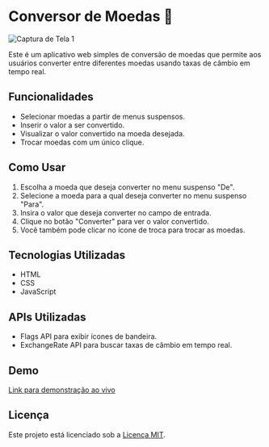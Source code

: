 # Conversor de Moedas 💸

![Captura de Tela 1](https://i.imgur.com/sqsc17Z.png)

Este é um aplicativo web simples de conversão de moedas que permite aos usuários converter entre diferentes moedas usando taxas de câmbio em tempo real.

## Funcionalidades

- Selecionar moedas a partir de menus suspensos.
- Inserir o valor a ser convertido.
- Visualizar o valor convertido na moeda desejada.
- Trocar moedas com um único clique.

## Como Usar

1. Escolha a moeda que deseja converter no menu suspenso "De".
2. Selecione a moeda para a qual deseja converter no menu suspenso "Para".
3. Insira o valor que deseja converter no campo de entrada.
4. Clique no botão "Converter" para ver o valor convertido.
5. Você também pode clicar no ícone de troca para trocar as moedas.

## Tecnologias Utilizadas

- HTML
- CSS
- JavaScript

## APIs Utilizadas

- Flags API para exibir ícones de bandeira.
- ExchangeRate API para buscar taxas de câmbio em tempo real.

## Demo

[Link para demonstração ao vivo](https://cmoedas.netlify.app/)

## Licença
Este projeto está licenciado sob a [Licença MIT](LICENSE).
